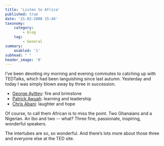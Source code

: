 ```yaml
---
title: 'Listen to Africa'
published: true
date: '21-02-2008 15:40'
taxonomy:
    category:
        - blog
    tag:
        - General
summary:
    enabled: '1'
subhead: " "
header_image: '0'
---
```


I’ve been devoting my morning and evening commutes to catching up with TEDTalks, which had been languishing since last autumn. Yesterday and today I was simply blown away by three in succession.

  * [George Ayittey](https://www.ted.com/talks/view/id/151): fire and brimstone
  * [Patrick Awuah](https://www.ted.com/talks/view/id/156): learning and leadership
  * [Chris Abani](https://www.ted.com/talks/view/id/155): laughter and hope

Of course, to call them African is to miss the point. Two Ghanaians and a Nigerian. An Ibo and two -- what? Three fine, passionate, inspiring, wonderful speakers.

The intertubes are so, so wonderful. And there’s lots more about those three and everyone else at the TED site.
